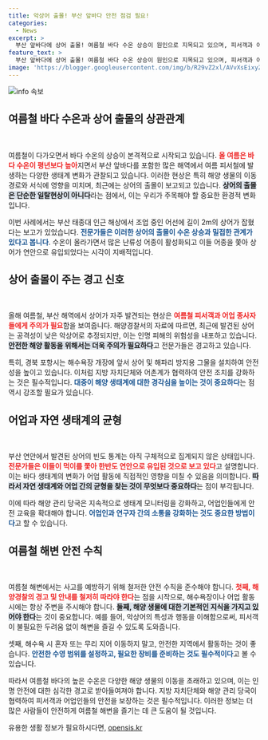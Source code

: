 ```yaml
---
title: 악상어 출몰! 부산 앞바다 안전 점검 필요!
categories:
  - News
excerpt: >
  부산 앞바다에 상어 출몰! 여름철 바다 수온 상승이 원인으로 지목되고 있으며, 피서객과 어업인들은 각별한 주의가 필요하다. 해수욕장에 상어 방지 그물이 설치되고, 연안 상어 목격 사례가 늘어나는 중이다. 클릭하여 자세한 내용을 확인하세요!
feature_text: >
  부산 앞바다에 상어 출몰! 여름철 바다 수온 상승이 원인으로 지목되고 있으며, 피서객과 어업인들은 각별한 주의가 필요하다. 해수욕장에 상어 방지 그물이 설치되고, 연안 상어 목격 사례가 늘어나는 중이다. 클릭하여 자세한 내용을 확인하세요!
image: 'https://blogger.googleusercontent.com/img/b/R29vZ2xl/AVvXsEixyZcFfHzMRdzZMjFBmAUKJYCLCGyLL1o632UiGVXcaFdKo_bkvkuCioo0uUKlGfBVcT3P84aROyZIXSBEx3Aw5nCQ3pTgDom1WDC4m8eifvWiAmWEEVb4x6G_l8C0QH225ldMjyaFvpxGEBGNO37VmDTDMHGhJPq73UglMfDca1-0aw/s1600/blogspot.png'
---
```


<p><img src="https://blogger.googleusercontent.com/img/b/R29vZ2xl/AVvXsEixyZcFfHzMRdzZMjFBmAUKJYCLCGyLL1o632UiGVXcaFdKo_bkvkuCioo0uUKlGfBVcT3P84aROyZIXSBEx3Aw5nCQ3pTgDom1WDC4m8eifvWiAmWEEVb4x6G_l8C0QH225ldMjyaFvpxGEBGNO37VmDTDMHGhJPq73UglMfDca1-0aw/s1600/blogspot.png" alt="info 속보" /></p>

<h2 data-ke-size="size26">여름철 바다 수온과 상어 출몰의 상관관계</h2>

<p data-ke-size="size16">&nbsp;</p>

<p>여름철이 다가오면서 바다 수온의 상승이 본격적으로 시작되고 있습니다. <b><span style="color: #ee2323;">올 여름은 바다 수온이 평년보다 높아</span></b>지면서 부산 앞바다를 포함한 많은 해역에서 여름 피서철에 발생하는 다양한 생태계 변화가 관찰되고 있습니다. 이러한 현상은 특히 해양 생물의 이동경로와 서식에 영향을 미치며, 최근에는 상어의 출몰이 보고되고 있습니다. <b><span style="background-color: #21538527;">상어의 출몰은 단순한 일탈현상이 아니다</span></b>라는 점에서, 이는 우리가 주목해야 할 중요한 환경적 변화입니다.</p>

<p>이번 사례에서는 부산 태종대 인근 해상에서 조업 중인 어선에 길이 2m의 상어가 잡혔다는 보고가 있었습니다. <b><span style="color: #1a5490;">전문가들은 이러한 상어의 출몰이 수온 상승과 밀접한 관계가 있다고 봅니다</span></b>. 수온이 올라가면서 많은 난류성 어종이 활성화되고 이들 어종을 쫓아 상어가 연안으로 유입되었다는 시각이 지배적입니다. </p>

<h2 data-ke-size="size26">상어 출몰이 주는 경고 신호</h2>

<p data-ke-size="size16">&nbsp;</p>

<p>올해 여름철, 부산 해역에서 상어가 자주 발견되는 현상은 <b><span style="color: #ee2323;">여름철 피서객과 어업 종사자들에게 주의가 필요</span></b>함을 보여줍니다. 해양경찰서의 자료에 따르면, 최근에 발견된 상어는 공격성이 낮은 악상어로 추정되지만, 이는 인명 피해의 위험성을 내포하고 있습니다. <b><span style="background-color: #21538527;">안전한 해양 활동을 위해서는 더욱 주의가 필요하다</span></b>고 전문가들은 경고하고 있습니다.</p>

<p>특히, 경북 포항시는 해수욕장 개장에 앞서 상어 및 해파리 방지용 그물을 설치하여 안전성을 높이고 있습니다. 이처럼 지방 자치단체와 어촌계가 협력하여 안전 조치를 강화하는 것은 필수적입니다. <b><span style="color: #1a5490;">대중이 해양 생태계에 대한 경각심을 높이는 것이 중요하다</span></b>는 점 역시 강조할 필요가 있습니다.</p>

<h2 data-ke-size="size26">어업과 자연 생태계의 균형</h2>

<p data-ke-size="size16">&nbsp;</p>

<p>부산 연안에서 발견된 상어의 빈도 통계는 아직 구체적으로 집계되지 않은 상태입니다. <b><span style="color: #ee2323;">전문가들은 이들이 먹이를 쫓아 한반도 연안으로 유입된 것으로 보고 있다</span></b>고 설명합니다. 이는 바다 생태계의 변화가 어업 활동에 직접적인 영향을 미칠 수 있음을 의미합니다. <b><span style="background-color: #21538527;">따라서 자연 생태계와 어업 간의 균형을 찾는 것이 무엇보다 중요하다</span></b>는 점이 부각됩니다.</p>

<p>이에 따라 해양 관리 당국은 지속적으로 생태계 모니터링을 강화하고, 어업인들에게 안전 교육을 확대해야 합니다. <b><span style="color: #1a5490;">어업인과 연구자 간의 소통을 강화하는 것도 중요한 방법이다</span></b>고 할 수 있습니다.</p>

<h2 data-ke-size="size26">여름철 해변 안전 수칙</h2>

<p data-ke-size="size16">&nbsp;</p>

<p>여름철 해변에서는 사고를 예방하기 위해 철저한 안전 수칙을 준수해야 합니다. <b><span style="color: #ee2323;">첫째, 해양경찰의 경고 및 안내를 철저히 따라야 한다</span></b>는 점을 시작으로, 해수욕장이나 어업 활동 시에는 항상 주변을 주시해야 합니다. <b><span style="background-color: #21538527;">둘째, 해양 생물에 대한 기본적인 지식을 가지고 있어야 한다</span></b>는 것이 중요합니다. 예를 들어, 악상어의 특성과 행동을 이해함으로써, 피서객이 불필요한 두려움 없이 해변을 즐길 수 있도록 도와줍니다.</p>

<p>셋째, 해수욕 시 혼자 또는 무리 지어 이동하지 말고, 안전한 지역에서 활동하는 것이 좋습니다. <b><span style="color: #1a5490;">안전한 수영 범위를 설정하고, 필요한 장비를 준비하는 것도 필수적이다</span></b>고 볼 수 있습니다.</p>

<p>따라서 여름철 바다의 높은 수온은 다양한 해양 생물의 이동을 초래하고 있으며, 이는 인명 안전에 대한 심각한 경고로 받아들여져야 합니다. 지방 자치단체와 해양 관리 당국이 협력하여 피서객과 어업인들의 안전을 보장하는 것은 필수적입니다. 이러한 정보는 더 많은 사람들이 안전하게 여름철 해변을 즐기는 데 큰 도움이 될 것입니다.</p>
유용한 생활 정보가 필요하시다면, <a href="https://opensis.kr" rel="dofollow">opensis.kr</a>


